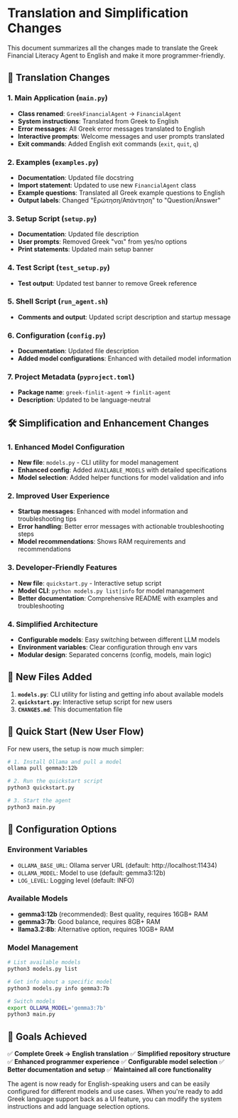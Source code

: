 # Translation and Simplification Changes

This document summarizes all the changes made to translate the Greek Financial Literacy Agent to English and make it more programmer-friendly.

## 🔄 Translation Changes

### 1. Main Application (`main.py`)
- **Class renamed**: `GreekFinancialAgent` → `FinancialAgent`
- **System instructions**: Translated from Greek to English
- **Error messages**: All Greek error messages translated to English
- **Interactive prompts**: Welcome messages and user prompts translated
- **Exit commands**: Added English exit commands (`exit`, `quit`, `q`)

### 2. Examples (`examples.py`)
- **Documentation**: Updated file docstring
- **Import statement**: Updated to use new `FinancialAgent` class
- **Example questions**: Translated all Greek example questions to English
- **Output labels**: Changed "Ερώτηση/Απάντηση" to "Question/Answer"

### 3. Setup Script (`setup.py`)
- **Documentation**: Updated file description
- **User prompts**: Removed Greek "ναι" from yes/no options
- **Print statements**: Updated main setup banner

### 4. Test Script (`test_setup.py`)
- **Test output**: Updated test banner to remove Greek reference

### 5. Shell Script (`run_agent.sh`)
- **Comments and output**: Updated script description and startup message

### 6. Configuration (`config.py`)
- **Documentation**: Updated file description
- **Added model configurations**: Enhanced with detailed model information

### 7. Project Metadata (`pyproject.toml`)
- **Package name**: `greek-finlit-agent` → `finlit-agent`
- **Description**: Updated to be language-neutral

## 🛠️ Simplification and Enhancement Changes

### 1. Enhanced Model Configuration
- **New file**: `models.py` - CLI utility for model management
- **Enhanced config**: Added `AVAILABLE_MODELS` with detailed specifications
- **Model selection**: Added helper functions for model validation and info

### 2. Improved User Experience
- **Startup messages**: Enhanced with model information and troubleshooting tips
- **Error handling**: Better error messages with actionable troubleshooting steps
- **Model recommendations**: Shows RAM requirements and recommendations

### 3. Developer-Friendly Features
- **New file**: `quickstart.py` - Interactive setup script
- **Model CLI**: `python models.py list|info` for model management
- **Better documentation**: Comprehensive README with examples and troubleshooting

### 4. Simplified Architecture
- **Configurable models**: Easy switching between different LLM models
- **Environment variables**: Clear configuration through env vars
- **Modular design**: Separated concerns (config, models, main logic)

## 📁 New Files Added

1. **`models.py`**: CLI utility for listing and getting info about available models
2. **`quickstart.py`**: Interactive setup script for new users
3. **`CHANGES.md`**: This documentation file

## 🚀 Quick Start (New User Flow)

For new users, the setup is now much simpler:

```bash
# 1. Install Ollama and pull a model
ollama pull gemma3:12b

# 2. Run the quickstart script
python3 quickstart.py

# 3. Start the agent
python3 main.py
```

## 🔧 Configuration Options

### Environment Variables
- `OLLAMA_BASE_URL`: Ollama server URL (default: http://localhost:11434)
- `OLLAMA_MODEL`: Model to use (default: gemma3:12b)
- `LOG_LEVEL`: Logging level (default: INFO)

### Available Models
- **gemma3:12b** (recommended): Best quality, requires 16GB+ RAM
- **gemma3:7b**: Good balance, requires 8GB+ RAM
- **llama3.2:8b**: Alternative option, requires 10GB+ RAM

### Model Management
```bash
# List available models
python3 models.py list

# Get info about a specific model
python3 models.py info gemma3:7b

# Switch models
export OLLAMA_MODEL='gemma3:7b'
python3 main.py
```

## 🎯 Goals Achieved

✅ **Complete Greek → English translation**
✅ **Simplified repository structure**
✅ **Enhanced programmer experience**
✅ **Configurable model selection**
✅ **Better documentation and setup**
✅ **Maintained all core functionality**

The agent is now ready for English-speaking users and can be easily configured for different models and use cases. When you're ready to add Greek language support back as a UI feature, you can modify the system instructions and add language selection options.
